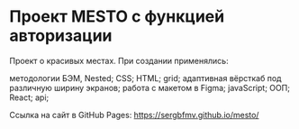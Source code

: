 # Проект MESTO с функцией авторизации

Проект о красивых местах. При создании применялись:

методологии БЭМ, Nested;
CSS;
HTML;
grid;
адаптивная вёрсткаб под различную ширину экранов;
работа с макетом в Figma;
javaScript;
ООП;
React;
api;

Ссылка на сайт в GitHub Pages: https://sergbfmv.github.io/mesto/
